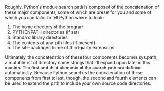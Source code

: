 Roughly, Python's module search path is composed of the concatenation of these major components, 
some of which are preset for you and some of which you can tailor to tell Python where to look:

1. The home directory of the program
2. PYTHONPATH directories (if set)
3. Standard library directories
4. The contents of any .pth files (if present)
5. The site-packages home of third-party extensions

Ultimately, the concatenation of these four components becomes sys.path, a mutable
list of directory name strings that I'll expand upon later in this section. The first and
third elements of the search path are defined automatically. Because Python searches
the concatenation of these components from first to last, though, the second and
fourth elements can be used to extend the path to include your own source code directories.